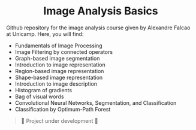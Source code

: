 <h1 align="center"> Image Analysis Basics </h1>

Github repository for the image analysis course given by Alexandre Falcao at Unicamp. 
Here, you will find: 
* Fundamentals of Image Processing 
* Image Filtering by connected operators
* Graph-based image segmentation
* Introduction to image representation
* Region-based image representation
* Shape-based image representation 
* Introduction to image description
* Histogram of gradients
* Bag of visual words
* Convolutional Neural Networks, Segmentation, and Classification
* Classification by Optimum-Path Forest


> :construction: Project under development :construction:
